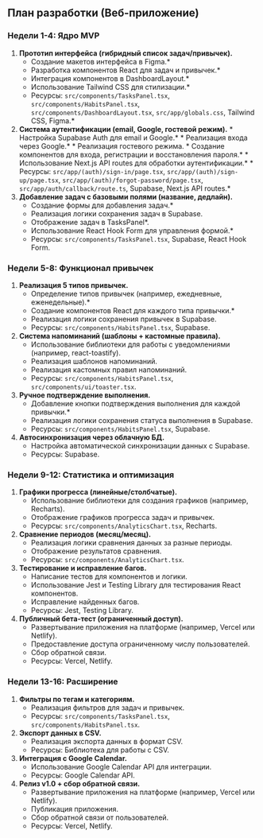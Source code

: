 ## План разработки (Веб-приложение)

### Недели 1-4: Ядро MVP
1.  **Прототип интерфейса (гибридный список задач/привычек).**
    *   Создание макетов интерфейса в Figma.*
    *   Разработка компонентов React для задач и привычек.*
    *   Интеграция компонентов в DashboardLayout.*
    *   Использование Tailwind CSS для стилизации.*
    *   Ресурсы: `src/components/TasksPanel.tsx`, `src/components/HabitsPanel.tsx`, `src/components/DashboardLayout.tsx`, `src/app/globals.css`, Tailwind CSS, Figma.*
2.   **Система аутентификации (email, Google, гостевой режим).**
    *    Настройка Supabase Auth для email и Google.*
    *    Реализация входа через Google.*
    *   Реализация гостевого режима.
    *    Создание компонентов для входа, регистрации и восстановления пароля.*
    *    Использование Next.js API routes для обработки аутентификации.*
    *    Ресурсы: `src/app/(auth)/sign-in/page.tsx`, `src/app/(auth)/sign-up/page.tsx`, `src/app/(auth)/forgot-password/page.tsx`, `src/app/auth/callback/route.ts`, Supabase, Next.js API routes.*
3.  **Добавление задач с базовыми полями (название, дедлайн).**
    *   Создание формы для добавления задач.*
    *   Реализация логики сохранения задач в Supabase.
    *   Отображение задач в TasksPanel*.
    *   Использование React Hook Form для управления формой.*
    *   Ресурсы: `src/components/TasksPanel.tsx`, Supabase, React Hook Form.

### Недели 5-8: Функционал привычек
1.  **Реализация 5 типов привычек.**
    *   Определение типов привычек (например, ежедневные, еженедельные).*
    *   Создание компонентов React для каждого типа привычки.*
    *   Реализация логики сохранения привычек в Supabase.
    *   Ресурсы: `src/components/HabitsPanel.tsx`, Supabase.
2.  **Система напоминаний (шаблоны + кастомные правила).**
    *   Использование библиотеки для работы с уведомлениями (например, react-toastify).
    *   Реализация шаблонов напоминаний.
    *   Реализация кастомных правил напоминаний.
    *   Ресурсы: `src/components/HabitsPanel.tsx`, `src/components/ui/toaster.tsx`.
3.  **Ручное подтверждение выполнения.**
    *   Добавление кнопки подтверждения выполнения для каждой привычки.*
    *   Реализация логики сохранения статуса выполнения в Supabase.
    *   Ресурсы: `src/components/HabitsPanel.tsx`, Supabase.
4.  **Автосинхронизация через облачную БД.**
    *   Настройка автоматической синхронизации данных с Supabase.
    *   Ресурсы: Supabase.

### Недели 9-12: Статистика и оптимизация
1.  **Графики прогресса (линейные/столбчатые).**
    *   Использование библиотеки для создания графиков (например, Recharts).
    *   Отображение графиков прогресса задач и привычек.
    *   Ресурсы: `src/components/AnalyticsChart.tsx`, Recharts.
2.  **Сравнение периодов (месяц/месяц).**
    *   Реализация логики сравнения данных за разные периоды.
    *   Отображение результатов сравнения.
    *   Ресурсы: `src/components/AnalyticsChart.tsx`.
3.  **Тестирование и исправление багов.**
    *   Написание тестов для компонентов и логики.
    *   Использование Jest и Testing Library для тестирования React компонентов.
    *   Исправление найденных багов.
    *   Ресурсы: Jest, Testing Library.
4.  **Публичный бета-тест (ограниченный доступ).**
    *   Развертывание приложения на платформе (например, Vercel или Netlify).
    *   Предоставление доступа ограниченному числу пользователей.
    *   Сбор обратной связи.
    *   Ресурсы: Vercel, Netlify.

### Недели 13-16: Расширение
1.  **Фильтры по тегам и категориям.**
    *   Реализация фильтров для задач и привычек.
    *   Ресурсы: `src/components/TasksPanel.tsx`, `src/components/HabitsPanel.tsx`.
2.  **Экспорт данных в CSV.**
    *   Реализация экспорта данных в формат CSV.
    *   Ресурсы: Библиотека для работы с CSV.
3.  **Интеграция с Google Calendar.**
    *   Использование Google Calendar API для интеграции.
    *   Ресурсы: Google Calendar API.
4.  **Релиз v1.0 + сбор обратной связи.**
    *   Развертывание приложения на платформе (например, Vercel или Netlify).
    *   Публикация приложения.
    *   Сбор обратной связи от пользователей.
    *   Ресурсы: Vercel, Netlify.